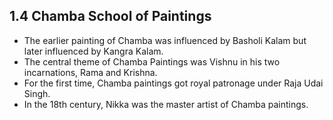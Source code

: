 ## 1.4 Chamba School of Paintings
- The earlier painting of Chamba was influenced by Basholi Kalam but later influenced by Kangra Kalam.
- The central theme of Chamba Paintings was Vishnu in his two incarnations, Rama and Krishna.
- For the first time, Chamba paintings got royal patronage under Raja Udai Singh.
- In the 18th century, Nikka was the master artist of Chamba paintings.